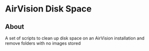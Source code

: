 AirVision Disk Space
==================

About
--------
A set of scripts to clean up disk space on an AirVision installation and remove folders with no images stored